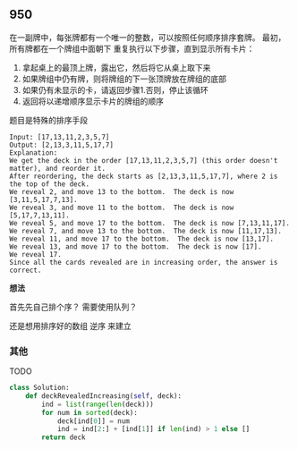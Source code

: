 ## 950

在一副牌中，每张牌都有一个唯一的整数，可以按照任何顺序排序套牌。
最初，所有牌都在一个牌组中面朝下
重复执行以下步骤，直到显示所有卡片：

1. 拿起桌上的最顶上牌，露出它，然后将它从桌上取下来
2. 如果牌组中仍有牌，则将牌组的下一张顶牌放在牌组的底部
3. 如果仍有未显示的卡，请返回步骤1.否则，停止该循环
4. 返回将以递增顺序显示卡片的牌组的顺序

题目是特殊的排序手段

```
Input: [17,13,11,2,3,5,7]
Output: [2,13,3,11,5,17,7]
Explanation: 
We get the deck in the order [17,13,11,2,3,5,7] (this order doesn't matter), and reorder it.
After reordering, the deck starts as [2,13,3,11,5,17,7], where 2 is the top of the deck.
We reveal 2, and move 13 to the bottom.  The deck is now [3,11,5,17,7,13].
We reveal 3, and move 11 to the bottom.  The deck is now [5,17,7,13,11].
We reveal 5, and move 17 to the bottom.  The deck is now [7,13,11,17].
We reveal 7, and move 13 to the bottom.  The deck is now [11,17,13].
We reveal 11, and move 17 to the bottom.  The deck is now [13,17].
We reveal 13, and move 17 to the bottom.  The deck is now [17].
We reveal 17.
Since all the cards revealed are in increasing order, the answer is correct.
```

**想法**

首先先自己排个序？
需要使用队列？

还是想用排序好的数组 逆序 来建立

### 其他

TODO

```py
class Solution:
    def deckRevealedIncreasing(self, deck):
        ind = list(range(len(deck)))
        for num in sorted(deck):
            deck[ind[0]] = num
            ind = ind[2:] + [ind[1]] if len(ind) > 1 else []
        return deck
```